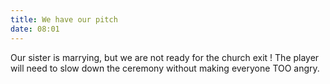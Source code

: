 ```yaml
---
title: We have our pitch
date: 08:01
---
```


Our sister is marrying, but we are not ready for the church exit ! The player will need to slow down
the ceremony without making everyone TOO angry.

